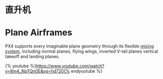 # 直升机

# Plane Airframes

PX4 supports every imaginable plane geometry through its flexible [mixing system](../2_Concepts/mixingand_actuators.md), including normal planes, flying wings, inverted V-tail planes vertical takeoff and landing planes.

{% youtube %}https://www.youtube.com/watch?v=8m4_NpTQn0E&vq=hd720{% endyoutube %}